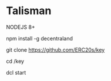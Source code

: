 # Talisman

NODEJS 8+

npm install -g decentraland

git clone https://github.com/ERC20s/key

cd /key

dcl start
